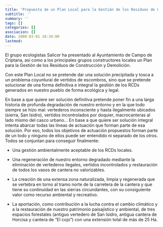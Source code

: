 ```yaml
---
title: 'Propuesta de un Plan Local para la Gestión de los Residuos de Construcción y Demolición'
subtitle: ''
summary: ''
tags: []
categories: []
asociacion: []
date: 2008-03-01 18:34:00
lastmod:
---
```


El grupo ecologistas Salicor ha presentado al Ayuntamiento de Campo de Criptana, así como a los principales grupos constructores locales un Plan para la Gestión de los Residuos de Construcción y Demolición. 
 
Con este Plan Local no se pretende dar una solución precipitada y tosca a un problema
coyuntural de vertidos de escombros, sino que se pretende solucionar de una forma definitiva
e integral la gestión de los RCDs generados en nuestro pueblo de forma ecológica y
legal.

En base a que quiere ser solución definitiva pretende poner fin a una larga historia de
profunda degradación de nuestro entorno y en la que todo siempre se hizo mal: vertederos
inconsciente y hasta ilegalmente ubicados (sierra, San Isidro), vertidos incontrolados por
doquier, macrocanteras al lado mismo del casco urbano…
En base a que quiere ser solución integral intenta abarcar todas las líneas de actuación que
forman parte de esa solución. Por eso, todos los objetivos de actuación propuestos forman
parte de un todo y ninguno de ellos puede ser entendido ni separado de los otros. Todos se
conjuntan para conseguir finalmente:

-  Una gestión ambientalmente aceptable de los RCDs locales.
 - Una regeneración de nuestro entorno degradado mediante la eliminación de vertederos
       ilegales, vertidos incontrolados y restauración de todos los vasos de cantera no
       valorizables.

-  La creación de una extensa zona naturalizada, limpia y regenerada que se vertebra en
       torno al tramo norte de la carretera de la cantera y que tiene su continuidad en las
       sierras circundantes, con su consiguiente valor como recurso ambiental y recreativo.

-  La aportación, como contribución a la lucha contra el cambio climático y a la
       restauración de nuestro patrimonio paisajístico y ambiental, de tres espacios forestales
       (antiguo vertedero de San Isidro, antigua cantera de Horcisa y cantera de “El cojo”) con
       una extensión total de más de 25 Ha.
